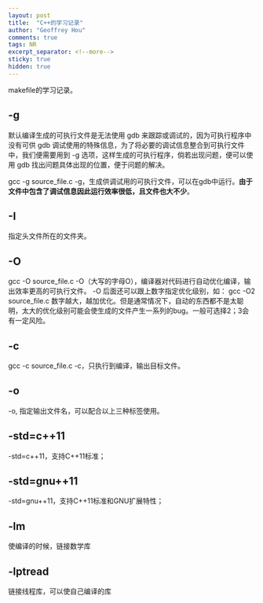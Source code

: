 ```yaml
---
layout: post
title:  "C++的学习记录"
author: "Geoffrey Hou"
comments: true
tags: NR
excerpt_separator: <!--more-->
sticky: true
hidden: true
---
```


<head>
    <script src="https://cdn.mathjax.org/mathjax/latest/MathJax.js?config=TeX-AMS-MML_HTMLorMML" type="text/javascript"></script>
    <script type="text/x-mathjax-config">
        MathJax.Hub.Config({
            tex2jax: {
            skipTags: ['script', 'noscript', 'style', 'textarea', 'pre'],
            inlineMath: [['$','$']]
            }
        });
    </script>
</head>

makefile的学习记录。<!--more-->


## -g

默认编译生成的可执行文件是无法使用 gdb 来跟踪或调试的，因为可执行程序中没有可供 gdb 调试使用的特殊信息，为了将必要的调试信息整合到可执行文件中，我们便需要用到 -g 选项，这样生成的可执行程序，倘若出现问题，便可以使用 gdb 找出问题具体出现的位置，便于问题的解决。

gcc -g source_file.c 
-g，生成供调试用的可执行文件，可以在gdb中运行。**由于文件中包含了调试信息因此运行效率很低，且文件也大不少**。

## -I

指定头文件所在的文件夹。

## -O

gcc -O source_file.c
-O（大写的字母O），编译器对代码进行自动优化编译，输出效率更高的可执行文件。
-O 后面还可以跟上数字指定优化级别，如：
gcc -O2 source_file.c
数字越大，越加优化。但是通常情况下，自动的东西都不是太聪明，太大的优化级别可能会使生成的文件产生一系列的bug。一般可选择2；3会有一定风险。

## -c

gcc -c source_file.c
-c，只执行到编译，输出目标文件。

## -o

-o, 指定输出文件名，可以配合以上三种标签使用。

## -std=c++11

-std=c++11，支持C++11标准；

## -std=gnu++11

-std=gnu++11，支持C++11标准和GNU扩展特性；

## -lm

使编译的时候，链接数学库

## -lptread 

链接线程库，可以使自己编译的库
